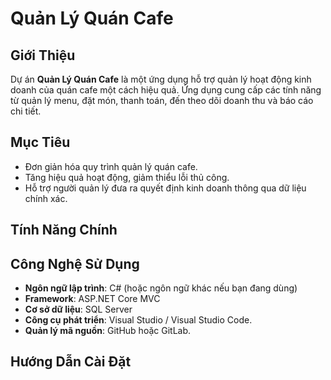 # Quản Lý Quán Cafe

## Giới Thiệu

Dự án **Quản Lý Quán Cafe** là một ứng dụng hỗ trợ quản lý hoạt động kinh doanh của quán cafe một cách hiệu quả. Ứng dụng cung cấp các tính năng từ quản lý menu, đặt món, thanh toán, đến theo dõi doanh thu và báo cáo chi tiết.

## Mục Tiêu

- Đơn giản hóa quy trình quản lý quán cafe.
- Tăng hiệu quả hoạt động, giảm thiểu lỗi thủ công.
- Hỗ trợ người quản lý đưa ra quyết định kinh doanh thông qua dữ liệu chính xác.

## Tính Năng Chính


## Công Nghệ Sử Dụng

- **Ngôn ngữ lập trình**: C# (hoặc ngôn ngữ khác nếu bạn đang dùng)
- **Framework**: ASP.NET Core MVC
- **Cơ sở dữ liệu**: SQL Server
- **Công cụ phát triển**: Visual Studio / Visual Studio Code.
- **Quản lý mã nguồn**: GitHub hoặc GitLab.

## Hướng Dẫn Cài Đặt
